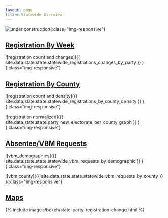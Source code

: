```yaml
---
layout: page
title: Statewide Overview
---
```


![under construction](http://textfiles.com/underconstruction/mamagnolia_acresunderconstruction.gif){:class="img-responsive"}

## [Registration By Week](#registrations)

![registration count and changes]({{ site.data.state.state.statewide_registrations_changes_by_party }} ){:class="img-responsive"}

## [Registration By County](#counties)

![registration count and density]({{ site.data.state.state.statewide_registrations_by_county_density }} ){:class="img-responsive"}

![registration normalized]({{ site.data.state.state.party_new_electorate_per_county_graph }} ){:class="img-responsive"}

## [Absentee/VBM Requests](#absentee)

![vbm_demographics]({{ site.data.state.state.statewide_vbm_requests_by_demographic }} ){:class="img-responsive"}

![vbm county]({{ site.data.state.state.statewide_vbm_requests_by_county }} ){:class="img-responsive"}

## [Maps](#maps)

{% include images/bokeh/state-party-registration-change.html %}
